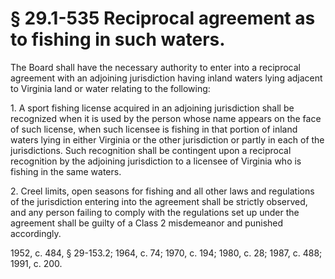 # § 29.1-535 Reciprocal agreement as to fishing in such waters.

<p>The Board shall have the necessary authority to enter into a reciprocal agreement with an adjoining jurisdiction having inland waters lying adjacent to Virginia land or water relating to the following:</p><p>1. A sport fishing license acquired in an adjoining jurisdiction shall be recognized when it is used by the person whose name appears on the face of such license, when such licensee is fishing in that portion of inland waters lying in either Virginia or the other jurisdiction or partly in each of the jurisdictions. Such recognition shall be contingent upon a reciprocal recognition by the adjoining jurisdiction to a licensee of Virginia who is fishing in the same waters.</p><p>2. Creel limits, open seasons for fishing and all other laws and regulations of the jurisdiction entering into the agreement shall be strictly observed, and any person failing to comply with the regulations set up under the agreement shall be guilty of a Class 2 misdemeanor and punished accordingly.</p><p>1952, c. 484, § 29-153.2; 1964, c. 74; 1970, c. 194; 1980, c. 28; 1987, c. 488; 1991, c. 200.</p>